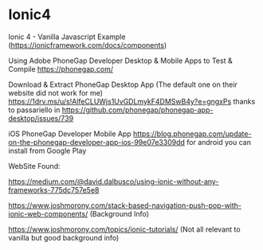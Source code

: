 # Ionic4
Ionic 4 - Vanilla Javascript Example  (https://ionicframework.com/docs/components)

Using Adobe PhoneGap Developer Desktop & Mobile Apps to Test & Compile https://phonegap.com/

Download & Extract PhoneGap Desktop App (The default one on their website did not work for me) https://1drv.ms/u/s!AlfeCLUWjs1UvGDLmykF4DMSwB4y?e=gngxPs thanks to passariello in https://github.com/phonegap/phonegap-app-desktop/issues/739

iOS PhoneGap Developer Mobile App https://blog.phonegap.com/update-on-the-phonegap-developer-app-ios-99e07e3309dd for android you can install from Google Play

WebSite Found:

https://medium.com/@david.dalbusco/using-ionic-without-any-frameworks-775dc757e5e8

https://www.joshmorony.com/stack-based-navigation-push-pop-with-ionic-web-components/  (Background Info)

https://www.joshmorony.com/topics/ionic-tutorials/ (Not all relevant to vanilla but good background info)

